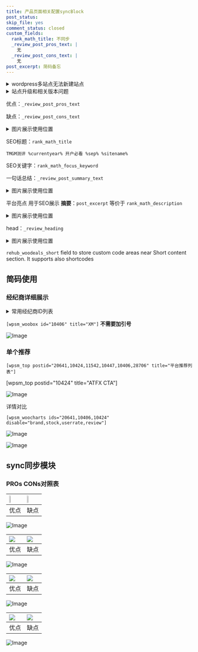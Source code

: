 ```yaml
---
title: 产品页面相关配置syncBlock
post_status: 
skip_file: yes
comment_status: closed
custom_fields:
  rank_math_title: 不同步
  _review_post_pros_text: |
    无
  _review_post_cons_text: |
    无
post_excerpt: 简码备忘
---
```

<details><summary>wordpress多站点无法新建站点</summary>

<li>和报错需要清理cookies一样的原因</li>
<li>wp-config.php里面<code>define( 'SUBDOMAIN_INSTALL', false );//子域名安装</code></li>
<li>新建子站点是用<code>define( 'SUBDOMAIN_INSTALL', true);//子域名安装</code> 完成以后，改成<code>false</code></li>
</details>

<details><summary>站点升级和相关版本问题</summary>

<p>wordpress：5.9.9
woocommerce：7.5.1
出现问题的地方：主题选项里面>><strong>Product layout >>compact style</strong></p>
<p>如何出现没有用过的字段 导致无法保存。先导出配置 然后进行修改，后面再次恢复即可。</p>
<p>出现部分字段无法显示时，需要返回默认布局后，对产品进行保存就好了。</p>
<p></p>
</details>

优点：`_review_post_pros_text`

缺点：`_review_post_cons_text`

<details><summary>图片展示使用位置</summary>

<img src="https://prod-files-secure.s3.us-west-2.amazonaws.com/39ed1227-6d7d-4570-be36-9ccd4a2c4241/f51d3d83-55d4-4bdf-9604-f37ec77ab556/Untitled.png?X-Amz-Algorithm=AWS4-HMAC-SHA256&X-Amz-Content-Sha256=UNSIGNED-PAYLOAD&X-Amz-Credential=ASIAZI2LB4666A6C6OGW%2F20250311%2Fus-west-2%2Fs3%2Faws4_request&X-Amz-Date=20250311T045524Z&X-Amz-Expires=3600&X-Amz-Security-Token=IQoJb3JpZ2luX2VjEFQaCXVzLXdlc3QtMiJHMEUCIA16qlldY6ZclI06wq6vbn6zKvdJCqhnVOqPl0woTrlEAiEAoDWTZ9Lh46ha8VJP7L141VRz1KaHlolhVyFA31lwURUqiAQInf%2F%2F%2F%2F%2F%2F%2F%2F%2F%2FARAAGgw2Mzc0MjMxODM4MDUiDCA7WWgba5ATGpS35SrcA%2BfHt83tkAYOfDO0KqVKeFJ3ph3dwd275WWrDUdamBC2oM1dludVKWKAwTz9zpCn4tN2snPpSq1w7rUH4CmZFcxPn1%2BRXFxvnOkgkT%2BTFtL60Cilhw2Xgqacd9moIeJ1g73IdXnOGa0S0YdAvDNnhlcHTGwEdx5F0H7hZtORlYLAn2HJ%2FdlmyvArHsj4i5APntIEkmQQekkSCscltSTW%2FVNLxen7fetJWOqVEGZT6S0pCoV2lArRzPXwyFL6rQNNP78EVRDYaOLQApk%2FP9hAPj4jfzsg2%2FyEf6Tq8a10r13XgAF%2FrcXw58DhC%2FonCPc6QYzNiY1DMvNyDZdnZvwp8GhCsaZfQdPiziPytF0oawtltH1kDMG3Kb3MZEjVYcEIytjNvnBrkKl9ukF5YCu20sPp5ewrmar8kzg%2F6n%2Ftq2qoWs%2FunZrZ3M5CWRbH25FsDnDpNBTE6epjQdEuzo%2BimQzmKDRmtF92JqynDWdsItuVrHmzc3d7npgcOEZSfhIUvTqbkr9HWz8ICBX%2FmlR96JG%2F20pIK1uzTCfYmQNCP16votwxwwi1VkXHEqn1cVAtRAvTjy9zs4Mbo0exduFElzxXO6OdkJDDjZM8BzyvPmKXxqtSEaHuSPk%2FZH1TMPjuvr4GOqUBdd9WNbTBMKVXdQl6%2F6fFjI7G7tAKec6bBvghIocu3K%2FpQgOHLGN193OygG96xQBOp%2BvNM0EVw7%2BA9VyzneERCsJV5VN7iChGqVwlBK3FNlfL%2Fkr23hvZc5WKrHsC%2FnSBv0iCVwWBXtaq8aJDrRMBFTpX8u1%2Fg9uGNV6yfZgIrWY7%2BDlARlm9OKKyejTPInqCb2PPKLv65GxIxP4qlUDhxE7fQ74p&X-Amz-Signature=df23708860ca2dc7f963cb441425a701c73c5d12dafa72aabf194871e1f6e680&X-Amz-SignedHeaders=host&x-id=GetObject" alt="Image">
</details>

SEO标题：`rank_math_title`

`TMGM测评 %currentyear% 开户必看 %sep% %sitename%`

SEO关键字：`rank_math_focus_keyword`

一句话总结：`_review_post_summary_text`

<details><summary>图片展示使用位置</summary>

<img src="https://prod-files-secure.s3.us-west-2.amazonaws.com/39ed1227-6d7d-4570-be36-9ccd4a2c4241/4b96a922-296c-4f4e-8630-d1c870cbce01/Untitled.png?X-Amz-Algorithm=AWS4-HMAC-SHA256&X-Amz-Content-Sha256=UNSIGNED-PAYLOAD&X-Amz-Credential=ASIAZI2LB466WBQTLASM%2F20250311%2Fus-west-2%2Fs3%2Faws4_request&X-Amz-Date=20250311T045525Z&X-Amz-Expires=3600&X-Amz-Security-Token=IQoJb3JpZ2luX2VjEFQaCXVzLXdlc3QtMiJIMEYCIQDoQ1fa77YK%2FWfzefeRN9yi9M%2BTA09bXPx8quTDgwPhMAIhAOF8NVtDqQZM1LA7N4n%2F8cjymphcFSu5gzomSdb4wmGbKogECJ3%2F%2F%2F%2F%2F%2F%2F%2F%2F%2FwEQABoMNjM3NDIzMTgzODA1IgxEYVyPY6FQ7YGO%2FR0q3AN9Y0GixWfnuDaTB1wdT28Vud3tigvOLYw%2BWNZFEJIFwXUMyvbSzQWsX6LGyUA%2BxCnHjC93NWkVjh9H1GXPlN%2FnIckTTwMTSPAf12iC6pmvoBjlcINf%2F41kVa1L%2BxAIUfkh4pPnD0g%2Bc9VCpEMM3KvnNOa0wG7NX6IJ00Sg9kvrqkCbc4bdz4ugnwvA0ZQxXSyzrblYrN52mSj43QHx276JdeJrmU5EBQJsTrFRgNcRH6f80fcGSrd7nbZrxCNfjn0gHUrGvB0lZfixfYjE%2BX7ycd69V0D%2BrpqNyiO%2F7z%2F9hTbAJ89NR5gMWAipJVW2qNHu5ww6uHnQHzFgHbIgLcEmhXg5Jg8OZcea9fvrNFdYnFAbIK5uHyhCVKpL2eUrzqBdQgVFSr0fb5wyhTVJ3j2G6E%2BduWtsB09SsSHLWRNIZZPQLWCE5U4DP5Ts2TLe8UZ44DvSDrGFWE8MhQ7BNvaGo0Gn%2FuytsvO63kG2UfJAa2ESyAyfwkX5hBvBOHTle0L37jG%2B3R%2FcTswErv9kb5XN%2Bz8%2FPrcqbTedyKnS0HJLJ2WWQ2UdWe86%2Bcwwv0%2FsTHYba%2FTGpDanj2r9x4MeUNDTUiemkhwn2%2BAQeF9%2FOf7h%2BPqcfw%2FZHQdJtPP%2FLTDu7r6%2BBjqkAQjAZb8ajLhETATwNLsSby%2BQGLkp7OyCagoWjQ1cwdCKawPDFIYZNVphh3oT4VNjZ0bC%2BepsYjyLr2Kme2zh2afWcSBSt1yS%2BD7s%2FSLksrTOXt%2B1%2FYbcU40LEMvl3DxX%2Fcx35sEZkut%2BZryEHArclK44z6B5FKE8y47z8g3%2FMEXuH16HwPBCFQFWrzuJW5n03DbmZTFfIn%2BsuPuWz2fPKVu1swd6&X-Amz-Signature=2ebe31bb2ded74be7909911c182cf97d87fcbfbfac115c1eb0c335529a4b1581&X-Amz-SignedHeaders=host&x-id=GetObject" alt="Image">
</details>

平台亮点 用于SEO展示 **摘要**：`post_excerpt`  等价于 `rank_math_description`

<details><summary>图片展示使用位置</summary>

<img src="https://prod-files-secure.s3.us-west-2.amazonaws.com/39ed1227-6d7d-4570-be36-9ccd4a2c4241/1ee11f63-b60a-4dfe-a7a7-d58ff23b5d88/Untitled.png?X-Amz-Algorithm=AWS4-HMAC-SHA256&X-Amz-Content-Sha256=UNSIGNED-PAYLOAD&X-Amz-Credential=ASIAZI2LB4665D3RYK6A%2F20250311%2Fus-west-2%2Fs3%2Faws4_request&X-Amz-Date=20250311T045526Z&X-Amz-Expires=3600&X-Amz-Security-Token=IQoJb3JpZ2luX2VjEFQaCXVzLXdlc3QtMiJHMEUCIF5Iax8tK3Z4JH7yJwUvm%2FCW0TCAkv5Jl0ACuWTWh7qEAiEAyo7%2Bz0jY5gLeHr7PYG8khxdcW%2F5mPxxgwke0T7%2BqaRUqiAQInf%2F%2F%2F%2F%2F%2F%2F%2F%2F%2FARAAGgw2Mzc0MjMxODM4MDUiDNLvKh2AO0p%2BoerpESrcA56n3qdLOhP%2BdrkNwV6AF4IYiA%2F1Zhai%2FiXDGeDZGwBRW8xkXWX%2BJ5HQQuhjC%2Fowe0zbfZCzv9scyrnUCs6aeAPz4ayNzCWF4YnQqLA9tyyJ1ydnA9PWvUI47lIYXypVNKHh%2Bi2VV6w89FhHg2i9ocsmHd3w9nPC%2BawaysfjFInWv0Con4mpm6JMtivopb5xqxdGWAz4cpn%2FyET7i%2BB8FWPub3zGCSn%2Fa%2B6gyYXBO%2FNt%2FZosNHm9sjPSVGucSlpadjFCcNJW%2BaCX3S4wpJHRI3HWYDSzNm7ZdsSsHsAoUVRZJOH0agW%2FB2wadFkAjEDfbIuFjBvy39RLfcBZqWZCqeYQD%2FzuGoLtfCodQHIYYGsPVhrQVyb8uWXfSXqN4NArnzPUqAGw8RLS3o%2B0qUcugsotADvADwtmYipyP6Osr8Wj4dl3OZ2gMPC7JoTgSYt7HElyocHeAAerKWjeb2CQW0HqU9qNoZeARkqVVN0ty3E%2BDZp42S7ZphCBNWDSNxeLmeUJnsqYaokygKx42C0JqQJZziSZskXWZ9OSLoZBm4FiJel6oBRu%2FcMRNwwvLEN1BkxwO%2F8iza8034oEQQntVYnHDpJSHm8B4HUmELWizGZ4lQVw637LmSoswE%2BKMLnuvr4GOqUBaKN%2FjFfJmC01Sjsv0MVgErEZUxtCxMJ%2FXg4gW2YR%2FWmlhkY3wMsaT%2FVTnQWEU8ur5Gkthq8fahRCR0mDd8nJm2%2BsoWhJCX%2FV67Ik%2FfBy3SKvb97NbByOhDkWqXQtZlRBFBcDTLhDepnlbxhQvuC%2FrUdh0WzY5atOCU9YA7lGHMjcyrtIxmLxiAq0v9j6MmXrs1HBwmCODxLwbqz1GQkdm2ignxrh&X-Amz-Signature=9a0e52c7bd3cf095afeefee0f860460233f29df6750b8a48d2037504b99a8f54&X-Amz-SignedHeaders=host&x-id=GetObject" alt="Image">
<img src="https://prod-files-secure.s3.us-west-2.amazonaws.com/39ed1227-6d7d-4570-be36-9ccd4a2c4241/ad4118b5-78d8-4fbe-801e-3b29b5d99c01/Untitled.png?X-Amz-Algorithm=AWS4-HMAC-SHA256&X-Amz-Content-Sha256=UNSIGNED-PAYLOAD&X-Amz-Credential=ASIAZI2LB4665D3RYK6A%2F20250311%2Fus-west-2%2Fs3%2Faws4_request&X-Amz-Date=20250311T045526Z&X-Amz-Expires=3600&X-Amz-Security-Token=IQoJb3JpZ2luX2VjEFQaCXVzLXdlc3QtMiJHMEUCIF5Iax8tK3Z4JH7yJwUvm%2FCW0TCAkv5Jl0ACuWTWh7qEAiEAyo7%2Bz0jY5gLeHr7PYG8khxdcW%2F5mPxxgwke0T7%2BqaRUqiAQInf%2F%2F%2F%2F%2F%2F%2F%2F%2F%2FARAAGgw2Mzc0MjMxODM4MDUiDNLvKh2AO0p%2BoerpESrcA56n3qdLOhP%2BdrkNwV6AF4IYiA%2F1Zhai%2FiXDGeDZGwBRW8xkXWX%2BJ5HQQuhjC%2Fowe0zbfZCzv9scyrnUCs6aeAPz4ayNzCWF4YnQqLA9tyyJ1ydnA9PWvUI47lIYXypVNKHh%2Bi2VV6w89FhHg2i9ocsmHd3w9nPC%2BawaysfjFInWv0Con4mpm6JMtivopb5xqxdGWAz4cpn%2FyET7i%2BB8FWPub3zGCSn%2Fa%2B6gyYXBO%2FNt%2FZosNHm9sjPSVGucSlpadjFCcNJW%2BaCX3S4wpJHRI3HWYDSzNm7ZdsSsHsAoUVRZJOH0agW%2FB2wadFkAjEDfbIuFjBvy39RLfcBZqWZCqeYQD%2FzuGoLtfCodQHIYYGsPVhrQVyb8uWXfSXqN4NArnzPUqAGw8RLS3o%2B0qUcugsotADvADwtmYipyP6Osr8Wj4dl3OZ2gMPC7JoTgSYt7HElyocHeAAerKWjeb2CQW0HqU9qNoZeARkqVVN0ty3E%2BDZp42S7ZphCBNWDSNxeLmeUJnsqYaokygKx42C0JqQJZziSZskXWZ9OSLoZBm4FiJel6oBRu%2FcMRNwwvLEN1BkxwO%2F8iza8034oEQQntVYnHDpJSHm8B4HUmELWizGZ4lQVw637LmSoswE%2BKMLnuvr4GOqUBaKN%2FjFfJmC01Sjsv0MVgErEZUxtCxMJ%2FXg4gW2YR%2FWmlhkY3wMsaT%2FVTnQWEU8ur5Gkthq8fahRCR0mDd8nJm2%2BsoWhJCX%2FV67Ik%2FfBy3SKvb97NbByOhDkWqXQtZlRBFBcDTLhDepnlbxhQvuC%2FrUdh0WzY5atOCU9YA7lGHMjcyrtIxmLxiAq0v9j6MmXrs1HBwmCODxLwbqz1GQkdm2ignxrh&X-Amz-Signature=9b4b1a9aae4263b851fd2f0039282e6cbe4f9203e1dba6344ab222149f3c133a&X-Amz-SignedHeaders=host&x-id=GetObject" alt="Image">
<img src="https://prod-files-secure.s3.us-west-2.amazonaws.com/39ed1227-6d7d-4570-be36-9ccd4a2c4241/a38cf7c9-a79c-4b64-9e94-13589fe0758b/Untitled.png?X-Amz-Algorithm=AWS4-HMAC-SHA256&X-Amz-Content-Sha256=UNSIGNED-PAYLOAD&X-Amz-Credential=ASIAZI2LB4665D3RYK6A%2F20250311%2Fus-west-2%2Fs3%2Faws4_request&X-Amz-Date=20250311T045526Z&X-Amz-Expires=3600&X-Amz-Security-Token=IQoJb3JpZ2luX2VjEFQaCXVzLXdlc3QtMiJHMEUCIF5Iax8tK3Z4JH7yJwUvm%2FCW0TCAkv5Jl0ACuWTWh7qEAiEAyo7%2Bz0jY5gLeHr7PYG8khxdcW%2F5mPxxgwke0T7%2BqaRUqiAQInf%2F%2F%2F%2F%2F%2F%2F%2F%2F%2FARAAGgw2Mzc0MjMxODM4MDUiDNLvKh2AO0p%2BoerpESrcA56n3qdLOhP%2BdrkNwV6AF4IYiA%2F1Zhai%2FiXDGeDZGwBRW8xkXWX%2BJ5HQQuhjC%2Fowe0zbfZCzv9scyrnUCs6aeAPz4ayNzCWF4YnQqLA9tyyJ1ydnA9PWvUI47lIYXypVNKHh%2Bi2VV6w89FhHg2i9ocsmHd3w9nPC%2BawaysfjFInWv0Con4mpm6JMtivopb5xqxdGWAz4cpn%2FyET7i%2BB8FWPub3zGCSn%2Fa%2B6gyYXBO%2FNt%2FZosNHm9sjPSVGucSlpadjFCcNJW%2BaCX3S4wpJHRI3HWYDSzNm7ZdsSsHsAoUVRZJOH0agW%2FB2wadFkAjEDfbIuFjBvy39RLfcBZqWZCqeYQD%2FzuGoLtfCodQHIYYGsPVhrQVyb8uWXfSXqN4NArnzPUqAGw8RLS3o%2B0qUcugsotADvADwtmYipyP6Osr8Wj4dl3OZ2gMPC7JoTgSYt7HElyocHeAAerKWjeb2CQW0HqU9qNoZeARkqVVN0ty3E%2BDZp42S7ZphCBNWDSNxeLmeUJnsqYaokygKx42C0JqQJZziSZskXWZ9OSLoZBm4FiJel6oBRu%2FcMRNwwvLEN1BkxwO%2F8iza8034oEQQntVYnHDpJSHm8B4HUmELWizGZ4lQVw637LmSoswE%2BKMLnuvr4GOqUBaKN%2FjFfJmC01Sjsv0MVgErEZUxtCxMJ%2FXg4gW2YR%2FWmlhkY3wMsaT%2FVTnQWEU8ur5Gkthq8fahRCR0mDd8nJm2%2BsoWhJCX%2FV67Ik%2FfBy3SKvb97NbByOhDkWqXQtZlRBFBcDTLhDepnlbxhQvuC%2FrUdh0WzY5atOCU9YA7lGHMjcyrtIxmLxiAq0v9j6MmXrs1HBwmCODxLwbqz1GQkdm2ignxrh&X-Amz-Signature=575e5fc09a15a03b3c57c20fafe1698ea024aa8b45fe0be9de9d424622b4bd2b&X-Amz-SignedHeaders=host&x-id=GetObject" alt="Image">
<img src="https://prod-files-secure.s3.us-west-2.amazonaws.com/39ed1227-6d7d-4570-be36-9ccd4a2c4241/7da6fc1e-d2ac-42ae-8c75-cb5749aa18f6/Untitled.png?X-Amz-Algorithm=AWS4-HMAC-SHA256&X-Amz-Content-Sha256=UNSIGNED-PAYLOAD&X-Amz-Credential=ASIAZI2LB4665D3RYK6A%2F20250311%2Fus-west-2%2Fs3%2Faws4_request&X-Amz-Date=20250311T045526Z&X-Amz-Expires=3600&X-Amz-Security-Token=IQoJb3JpZ2luX2VjEFQaCXVzLXdlc3QtMiJHMEUCIF5Iax8tK3Z4JH7yJwUvm%2FCW0TCAkv5Jl0ACuWTWh7qEAiEAyo7%2Bz0jY5gLeHr7PYG8khxdcW%2F5mPxxgwke0T7%2BqaRUqiAQInf%2F%2F%2F%2F%2F%2F%2F%2F%2F%2FARAAGgw2Mzc0MjMxODM4MDUiDNLvKh2AO0p%2BoerpESrcA56n3qdLOhP%2BdrkNwV6AF4IYiA%2F1Zhai%2FiXDGeDZGwBRW8xkXWX%2BJ5HQQuhjC%2Fowe0zbfZCzv9scyrnUCs6aeAPz4ayNzCWF4YnQqLA9tyyJ1ydnA9PWvUI47lIYXypVNKHh%2Bi2VV6w89FhHg2i9ocsmHd3w9nPC%2BawaysfjFInWv0Con4mpm6JMtivopb5xqxdGWAz4cpn%2FyET7i%2BB8FWPub3zGCSn%2Fa%2B6gyYXBO%2FNt%2FZosNHm9sjPSVGucSlpadjFCcNJW%2BaCX3S4wpJHRI3HWYDSzNm7ZdsSsHsAoUVRZJOH0agW%2FB2wadFkAjEDfbIuFjBvy39RLfcBZqWZCqeYQD%2FzuGoLtfCodQHIYYGsPVhrQVyb8uWXfSXqN4NArnzPUqAGw8RLS3o%2B0qUcugsotADvADwtmYipyP6Osr8Wj4dl3OZ2gMPC7JoTgSYt7HElyocHeAAerKWjeb2CQW0HqU9qNoZeARkqVVN0ty3E%2BDZp42S7ZphCBNWDSNxeLmeUJnsqYaokygKx42C0JqQJZziSZskXWZ9OSLoZBm4FiJel6oBRu%2FcMRNwwvLEN1BkxwO%2F8iza8034oEQQntVYnHDpJSHm8B4HUmELWizGZ4lQVw637LmSoswE%2BKMLnuvr4GOqUBaKN%2FjFfJmC01Sjsv0MVgErEZUxtCxMJ%2FXg4gW2YR%2FWmlhkY3wMsaT%2FVTnQWEU8ur5Gkthq8fahRCR0mDd8nJm2%2BsoWhJCX%2FV67Ik%2FfBy3SKvb97NbByOhDkWqXQtZlRBFBcDTLhDepnlbxhQvuC%2FrUdh0WzY5atOCU9YA7lGHMjcyrtIxmLxiAq0v9j6MmXrs1HBwmCODxLwbqz1GQkdm2ignxrh&X-Amz-Signature=268dfec2cde6f056674e10629ff7c6bc61dfe7ba9a75cdb0f420a793c8fec8fe&X-Amz-SignedHeaders=host&x-id=GetObject" alt="Image">
<img src="https://prod-files-secure.s3.us-west-2.amazonaws.com/39ed1227-6d7d-4570-be36-9ccd4a2c4241/7e97f40a-eaee-47f5-b2f9-475f96808fa7/Untitled.png?X-Amz-Algorithm=AWS4-HMAC-SHA256&X-Amz-Content-Sha256=UNSIGNED-PAYLOAD&X-Amz-Credential=ASIAZI2LB4665D3RYK6A%2F20250311%2Fus-west-2%2Fs3%2Faws4_request&X-Amz-Date=20250311T045526Z&X-Amz-Expires=3600&X-Amz-Security-Token=IQoJb3JpZ2luX2VjEFQaCXVzLXdlc3QtMiJHMEUCIF5Iax8tK3Z4JH7yJwUvm%2FCW0TCAkv5Jl0ACuWTWh7qEAiEAyo7%2Bz0jY5gLeHr7PYG8khxdcW%2F5mPxxgwke0T7%2BqaRUqiAQInf%2F%2F%2F%2F%2F%2F%2F%2F%2F%2FARAAGgw2Mzc0MjMxODM4MDUiDNLvKh2AO0p%2BoerpESrcA56n3qdLOhP%2BdrkNwV6AF4IYiA%2F1Zhai%2FiXDGeDZGwBRW8xkXWX%2BJ5HQQuhjC%2Fowe0zbfZCzv9scyrnUCs6aeAPz4ayNzCWF4YnQqLA9tyyJ1ydnA9PWvUI47lIYXypVNKHh%2Bi2VV6w89FhHg2i9ocsmHd3w9nPC%2BawaysfjFInWv0Con4mpm6JMtivopb5xqxdGWAz4cpn%2FyET7i%2BB8FWPub3zGCSn%2Fa%2B6gyYXBO%2FNt%2FZosNHm9sjPSVGucSlpadjFCcNJW%2BaCX3S4wpJHRI3HWYDSzNm7ZdsSsHsAoUVRZJOH0agW%2FB2wadFkAjEDfbIuFjBvy39RLfcBZqWZCqeYQD%2FzuGoLtfCodQHIYYGsPVhrQVyb8uWXfSXqN4NArnzPUqAGw8RLS3o%2B0qUcugsotADvADwtmYipyP6Osr8Wj4dl3OZ2gMPC7JoTgSYt7HElyocHeAAerKWjeb2CQW0HqU9qNoZeARkqVVN0ty3E%2BDZp42S7ZphCBNWDSNxeLmeUJnsqYaokygKx42C0JqQJZziSZskXWZ9OSLoZBm4FiJel6oBRu%2FcMRNwwvLEN1BkxwO%2F8iza8034oEQQntVYnHDpJSHm8B4HUmELWizGZ4lQVw637LmSoswE%2BKMLnuvr4GOqUBaKN%2FjFfJmC01Sjsv0MVgErEZUxtCxMJ%2FXg4gW2YR%2FWmlhkY3wMsaT%2FVTnQWEU8ur5Gkthq8fahRCR0mDd8nJm2%2BsoWhJCX%2FV67Ik%2FfBy3SKvb97NbByOhDkWqXQtZlRBFBcDTLhDepnlbxhQvuC%2FrUdh0WzY5atOCU9YA7lGHMjcyrtIxmLxiAq0v9j6MmXrs1HBwmCODxLwbqz1GQkdm2ignxrh&X-Amz-Signature=98914f135ac852cc18dea0d7027a3da8642c5d697f0293bf9f5c8404ef4c7228&X-Amz-SignedHeaders=host&x-id=GetObject" alt="Image">
</details>

head：`_review_heading`

<details><summary>图片展示使用位置</summary>

<img src="https://prod-files-secure.s3.us-west-2.amazonaws.com/39ed1227-6d7d-4570-be36-9ccd4a2c4241/3a4650ad-9887-415c-889a-edd51fa54f27/Untitled.png?X-Amz-Algorithm=AWS4-HMAC-SHA256&X-Amz-Content-Sha256=UNSIGNED-PAYLOAD&X-Amz-Credential=ASIAZI2LB466563QYDI4%2F20250311%2Fus-west-2%2Fs3%2Faws4_request&X-Amz-Date=20250311T045526Z&X-Amz-Expires=3600&X-Amz-Security-Token=IQoJb3JpZ2luX2VjEFQaCXVzLXdlc3QtMiJHMEUCIDvtW29WdtDAt2EHT1mldrfCnAdp%2BWxUxr%2FkxnqUmSofAiEAojOFHvzXdEQp8RskOl3TXhP3lamBImCNnZt8uskF0nIqiAQInf%2F%2F%2F%2F%2F%2F%2F%2F%2F%2FARAAGgw2Mzc0MjMxODM4MDUiDOZ%2FF%2FzSQhjR14NaASrcA4CX4CgJmaC%2BcFaJFk3rH%2B8FQWcsOd2zqvIamrOCgBTL1L4gcZlf%2Bj8PrcZXUY4oQLGpbAuK6npdpu%2FKShXwxvIowO%2BQOMb9wX1R2RVt3Q9u2bLTn0%2BbAdvd1CPD%2BJxJW6EuNsyVe1D3TgD27Dhbiv0iBl%2BfZOHlH9LjxNtVjtAMz7N2v5MLX7V78TTgb1%2B6ot5%2FOtoy59YxwbT3SG7y5pwaWDvUinN1kctbw7boSKaDUgDBe%2BMDmvEbsdklMMYfJm6mB1s0auin8qL9mDZHTqcHhCrUfV6mm361pKOVB%2FJhvNVJBZI4aJMs5i9rBpa2W2zBWKYfsCEFQQITksro9Gye0bHGXnXQpI70FfoDS94DNfHx034EQbaTD736xsytBRyOeGpM2f5pFvuunMsHsypfS4v9G1okeU1QxRwcrfyriJ5YapOe%2BMpY8Q2Xh9XJ3ImsBT%2FV%2BmK%2Fhd9SeFA9Z5c%2FoAbfpfXPIimlanHyZ1%2FFdGd0c4O%2FvZWHmq4Q1gL6kreMUQTgH9Yg7SSpI%2Bf%2FHfM3MIC9hzvZh7R%2B2GyNNO4zrLxqKxoJt0MggX%2BPit4Q%2FdGtMEJJHpZyZApghB3fqpcxxKTMdZHQer8cM%2BdjE%2FBk2UZfKPo3lvJRSjvzMLjuvr4GOqUBsOjP47%2ByiYLSwleJApO1%2FsDJVMP4ql9ypksLkiF0OOt9SbzBMsxH0dZMjsuDI%2BOkvizwU%2FfwnHheUzpkEM0pDZ4iW3cMvm0oACwRuB4yRXK1AQ%2BXmExeRT4z%2Btd%2Bp%2BzoPtNemqORNUKKCchNCAYr2ZSJqnjYvCCbFkgbBkwCbdJmLWIH4NVnxUnnaOHKOaMo4PTk%2FJorhIz%2BISrxHVL0ttO7LP0c&X-Amz-Signature=48d7e1bc480a527b566b4afddb2c9782aa93aa3fe9f1d5e30538948cc913a939&X-Amz-SignedHeaders=host&x-id=GetObject" alt="Image">
</details>

`rehub_woodeals_short`	field to store custom code areas near Short content section. It supports also shortcodes



## 简码使用

### 经纪商详细展示

<details><summary>常用经纪商ID列表</summary>

<pre><code class="php">嘉盛 ===> 20641  [wpsm_woobox id="20641" title="嘉盛"]
易信easymarkets ===> 11542  [wpsm_woobox id="11542" title="易信easymarkets"]
ATFX外汇 ===> 10424  [wpsm_woobox id="10424" title="ATFX"]
XM ===> 10406  [wpsm_woobox id="10406" title="XM"]
TMGM ===> 29622  [wpsm_woobox id="29622" title="TMGM"]
HYCM ===> 10447  [wpsm_woobox id="10447" title="HYCM"]
fpmarkets澳福外汇 ===> 20639  [wpsm_woobox id="20639" title="fpmarkets澳福外汇"]</code></pre>
</details>

`[wpsm_woobox id="10406" title="XM"]` **不需要加引号**

![Image](https://prod-files-secure.s3.us-west-2.amazonaws.com/39ed1227-6d7d-4570-be36-9ccd4a2c4241/4f898f9d-0fa7-4e43-acd3-ac6bc7be575a/Untitled.png?X-Amz-Algorithm=AWS4-HMAC-SHA256&X-Amz-Content-Sha256=UNSIGNED-PAYLOAD&X-Amz-Credential=ASIAZI2LB466UKCWSO7A%2F20250311%2Fus-west-2%2Fs3%2Faws4_request&X-Amz-Date=20250311T045522Z&X-Amz-Expires=3600&X-Amz-Security-Token=IQoJb3JpZ2luX2VjEFQaCXVzLXdlc3QtMiJGMEQCIG9j8UpVLKe9RZmVfnMaU4O5oiN7Dt%2BrRfQ7BNQljjhwAiAfnEKqMome5hQJzS38B25%2BzGg2WXaQofwHNL%2BL1bcv3CqIBAid%2F%2F%2F%2F%2F%2F%2F%2F%2F%2F8BEAAaDDYzNzQyMzE4MzgwNSIMkTklZNrqUcpFfIZJKtwDjCSEXvsgD4xJyc11XyMB3eoqXrfghSuz9sidJwTR7cnT3XKjizAOssD9gTXjM8%2F9NwyFkB8QNlaIXhGcgwOQozBtyMjf1W4nrvPxiZgZnJ6%2BedpWdS44qKjzKmg%2BSgG3ixxU8RTl6W1niOxYPs5MRDu46JYQ91FxKtIUc5YTTJhBDOYrKCh7uIjhv0zf3VsH%2FifQK3vnVytGH9dLSfGTTNC7eKjIfepL0P0BzNuUU%2B01L7rjqn26QPJ8Rp%2B4QxbvGnSIP7vDQ2dVFxu1kkwkpyG8%2FUCDcLCsuhSESsQD6cP3J3EJN7cWgCTkNGbajuPfFrJW26bW0BukYpei6%2BhC4XpmVKeAvrb%2FxpK8lXhowH89uDJ2vMcdudi6FT%2FuDOwsdpVSwTANhobfm0qEV2Gf3eOmvq7PybGCQyLuaSNluMnXBBJ0DStqdjZFvJxR3ITgRCitokWrbo5rM%2B8E6z3QcsXHIxxxxdnSlmXDs4KYtQ%2Bvo90F9Xnkuk%2FVUEzcHlZteOdq6AmeR%2FRI5Ic8RG82hJ4JuJrskjtoADN1bXuCE%2BpIbLDgMEnc%2FEJd2%2BMOHHKFld0GwE02aWoPjAc04LMyL2yx3n0NalfHmoI4sPRp%2BfPfp5VGwMld4HGvfawwru6%2BvgY6pgHvYzjymE%2FAHyEWNaa0s4Rfcv5OYJOjJASvHpcPZxZ82Vpzbm0MOzjK%2BDrf866bmkPfBj4OrvNURrbjLcPodOuYbZk4YaJkasoZTFCjFtx6LVur70OBIbJ76sfQBgdmUUV5cknAryF5zIf2K4K2b9Z9GwtEtcu2ySUGyzip%2BdHWS0z7MIe2oq2n1YoWvukRpzeI%2Bp8uRTK%2B6lkfdZJv3kruaAUXv5Bl&X-Amz-Signature=0e8763073854acf0d1bb74959434c6d18d83b38f4dadba50daa4667f0fb5572c&X-Amz-SignedHeaders=host&x-id=GetObject)

### 单个推荐
`[wpsm_top postid="20641,10424,11542,10447,10406,28706" title="平台推荐列表"]`

[wpsm_top postid="10424" title="ATFX CTA"]

![Image](https://prod-files-secure.s3.us-west-2.amazonaws.com/39ed1227-6d7d-4570-be36-9ccd4a2c4241/5ac620dc-51a8-48b6-b55d-91f47299193c/Untitled.png?X-Amz-Algorithm=AWS4-HMAC-SHA256&X-Amz-Content-Sha256=UNSIGNED-PAYLOAD&X-Amz-Credential=ASIAZI2LB466UKCWSO7A%2F20250311%2Fus-west-2%2Fs3%2Faws4_request&X-Amz-Date=20250311T045522Z&X-Amz-Expires=3600&X-Amz-Security-Token=IQoJb3JpZ2luX2VjEFQaCXVzLXdlc3QtMiJGMEQCIG9j8UpVLKe9RZmVfnMaU4O5oiN7Dt%2BrRfQ7BNQljjhwAiAfnEKqMome5hQJzS38B25%2BzGg2WXaQofwHNL%2BL1bcv3CqIBAid%2F%2F%2F%2F%2F%2F%2F%2F%2F%2F8BEAAaDDYzNzQyMzE4MzgwNSIMkTklZNrqUcpFfIZJKtwDjCSEXvsgD4xJyc11XyMB3eoqXrfghSuz9sidJwTR7cnT3XKjizAOssD9gTXjM8%2F9NwyFkB8QNlaIXhGcgwOQozBtyMjf1W4nrvPxiZgZnJ6%2BedpWdS44qKjzKmg%2BSgG3ixxU8RTl6W1niOxYPs5MRDu46JYQ91FxKtIUc5YTTJhBDOYrKCh7uIjhv0zf3VsH%2FifQK3vnVytGH9dLSfGTTNC7eKjIfepL0P0BzNuUU%2B01L7rjqn26QPJ8Rp%2B4QxbvGnSIP7vDQ2dVFxu1kkwkpyG8%2FUCDcLCsuhSESsQD6cP3J3EJN7cWgCTkNGbajuPfFrJW26bW0BukYpei6%2BhC4XpmVKeAvrb%2FxpK8lXhowH89uDJ2vMcdudi6FT%2FuDOwsdpVSwTANhobfm0qEV2Gf3eOmvq7PybGCQyLuaSNluMnXBBJ0DStqdjZFvJxR3ITgRCitokWrbo5rM%2B8E6z3QcsXHIxxxxdnSlmXDs4KYtQ%2Bvo90F9Xnkuk%2FVUEzcHlZteOdq6AmeR%2FRI5Ic8RG82hJ4JuJrskjtoADN1bXuCE%2BpIbLDgMEnc%2FEJd2%2BMOHHKFld0GwE02aWoPjAc04LMyL2yx3n0NalfHmoI4sPRp%2BfPfp5VGwMld4HGvfawwru6%2BvgY6pgHvYzjymE%2FAHyEWNaa0s4Rfcv5OYJOjJASvHpcPZxZ82Vpzbm0MOzjK%2BDrf866bmkPfBj4OrvNURrbjLcPodOuYbZk4YaJkasoZTFCjFtx6LVur70OBIbJ76sfQBgdmUUV5cknAryF5zIf2K4K2b9Z9GwtEtcu2ySUGyzip%2BdHWS0z7MIe2oq2n1YoWvukRpzeI%2Bp8uRTK%2B6lkfdZJv3kruaAUXv5Bl&X-Amz-Signature=96a1427098b9f5849603f72862684a0129d7676f5b6485f4edef96871ed5de63&X-Amz-SignedHeaders=host&x-id=GetObject)

详情对比

`[wpsm_woocharts ids="20641,10406,10424" disable="brand,stock,userrate,review"]`

![Image](https://prod-files-secure.s3.us-west-2.amazonaws.com/39ed1227-6d7d-4570-be36-9ccd4a2c4241/bf3ba45f-b9f3-4295-8aef-b4a495fd25f4/Untitled.png?X-Amz-Algorithm=AWS4-HMAC-SHA256&X-Amz-Content-Sha256=UNSIGNED-PAYLOAD&X-Amz-Credential=ASIAZI2LB466UKCWSO7A%2F20250311%2Fus-west-2%2Fs3%2Faws4_request&X-Amz-Date=20250311T045522Z&X-Amz-Expires=3600&X-Amz-Security-Token=IQoJb3JpZ2luX2VjEFQaCXVzLXdlc3QtMiJGMEQCIG9j8UpVLKe9RZmVfnMaU4O5oiN7Dt%2BrRfQ7BNQljjhwAiAfnEKqMome5hQJzS38B25%2BzGg2WXaQofwHNL%2BL1bcv3CqIBAid%2F%2F%2F%2F%2F%2F%2F%2F%2F%2F8BEAAaDDYzNzQyMzE4MzgwNSIMkTklZNrqUcpFfIZJKtwDjCSEXvsgD4xJyc11XyMB3eoqXrfghSuz9sidJwTR7cnT3XKjizAOssD9gTXjM8%2F9NwyFkB8QNlaIXhGcgwOQozBtyMjf1W4nrvPxiZgZnJ6%2BedpWdS44qKjzKmg%2BSgG3ixxU8RTl6W1niOxYPs5MRDu46JYQ91FxKtIUc5YTTJhBDOYrKCh7uIjhv0zf3VsH%2FifQK3vnVytGH9dLSfGTTNC7eKjIfepL0P0BzNuUU%2B01L7rjqn26QPJ8Rp%2B4QxbvGnSIP7vDQ2dVFxu1kkwkpyG8%2FUCDcLCsuhSESsQD6cP3J3EJN7cWgCTkNGbajuPfFrJW26bW0BukYpei6%2BhC4XpmVKeAvrb%2FxpK8lXhowH89uDJ2vMcdudi6FT%2FuDOwsdpVSwTANhobfm0qEV2Gf3eOmvq7PybGCQyLuaSNluMnXBBJ0DStqdjZFvJxR3ITgRCitokWrbo5rM%2B8E6z3QcsXHIxxxxdnSlmXDs4KYtQ%2Bvo90F9Xnkuk%2FVUEzcHlZteOdq6AmeR%2FRI5Ic8RG82hJ4JuJrskjtoADN1bXuCE%2BpIbLDgMEnc%2FEJd2%2BMOHHKFld0GwE02aWoPjAc04LMyL2yx3n0NalfHmoI4sPRp%2BfPfp5VGwMld4HGvfawwru6%2BvgY6pgHvYzjymE%2FAHyEWNaa0s4Rfcv5OYJOjJASvHpcPZxZ82Vpzbm0MOzjK%2BDrf866bmkPfBj4OrvNURrbjLcPodOuYbZk4YaJkasoZTFCjFtx6LVur70OBIbJ76sfQBgdmUUV5cknAryF5zIf2K4K2b9Z9GwtEtcu2ySUGyzip%2BdHWS0z7MIe2oq2n1YoWvukRpzeI%2Bp8uRTK%2B6lkfdZJv3kruaAUXv5Bl&X-Amz-Signature=b23e241bb6f7d0bdf8c54afe7bb62693a431d8c64e159f44f5e4ca31f02bb0b4&X-Amz-SignedHeaders=host&x-id=GetObject)

![Image](https://prod-files-secure.s3.us-west-2.amazonaws.com/39ed1227-6d7d-4570-be36-9ccd4a2c4241/30bc56ef-f383-4b48-9768-2ebc9e436ec0/Untitled.png?X-Amz-Algorithm=AWS4-HMAC-SHA256&X-Amz-Content-Sha256=UNSIGNED-PAYLOAD&X-Amz-Credential=ASIAZI2LB466UKCWSO7A%2F20250311%2Fus-west-2%2Fs3%2Faws4_request&X-Amz-Date=20250311T045522Z&X-Amz-Expires=3600&X-Amz-Security-Token=IQoJb3JpZ2luX2VjEFQaCXVzLXdlc3QtMiJGMEQCIG9j8UpVLKe9RZmVfnMaU4O5oiN7Dt%2BrRfQ7BNQljjhwAiAfnEKqMome5hQJzS38B25%2BzGg2WXaQofwHNL%2BL1bcv3CqIBAid%2F%2F%2F%2F%2F%2F%2F%2F%2F%2F8BEAAaDDYzNzQyMzE4MzgwNSIMkTklZNrqUcpFfIZJKtwDjCSEXvsgD4xJyc11XyMB3eoqXrfghSuz9sidJwTR7cnT3XKjizAOssD9gTXjM8%2F9NwyFkB8QNlaIXhGcgwOQozBtyMjf1W4nrvPxiZgZnJ6%2BedpWdS44qKjzKmg%2BSgG3ixxU8RTl6W1niOxYPs5MRDu46JYQ91FxKtIUc5YTTJhBDOYrKCh7uIjhv0zf3VsH%2FifQK3vnVytGH9dLSfGTTNC7eKjIfepL0P0BzNuUU%2B01L7rjqn26QPJ8Rp%2B4QxbvGnSIP7vDQ2dVFxu1kkwkpyG8%2FUCDcLCsuhSESsQD6cP3J3EJN7cWgCTkNGbajuPfFrJW26bW0BukYpei6%2BhC4XpmVKeAvrb%2FxpK8lXhowH89uDJ2vMcdudi6FT%2FuDOwsdpVSwTANhobfm0qEV2Gf3eOmvq7PybGCQyLuaSNluMnXBBJ0DStqdjZFvJxR3ITgRCitokWrbo5rM%2B8E6z3QcsXHIxxxxdnSlmXDs4KYtQ%2Bvo90F9Xnkuk%2FVUEzcHlZteOdq6AmeR%2FRI5Ic8RG82hJ4JuJrskjtoADN1bXuCE%2BpIbLDgMEnc%2FEJd2%2BMOHHKFld0GwE02aWoPjAc04LMyL2yx3n0NalfHmoI4sPRp%2BfPfp5VGwMld4HGvfawwru6%2BvgY6pgHvYzjymE%2FAHyEWNaa0s4Rfcv5OYJOjJASvHpcPZxZ82Vpzbm0MOzjK%2BDrf866bmkPfBj4OrvNURrbjLcPodOuYbZk4YaJkasoZTFCjFtx6LVur70OBIbJ76sfQBgdmUUV5cknAryF5zIf2K4K2b9Z9GwtEtcu2ySUGyzip%2BdHWS0z7MIe2oq2n1YoWvukRpzeI%2Bp8uRTK%2B6lkfdZJv3kruaAUXv5Bl&X-Amz-Signature=998edb572d40dbd410ed5159b4174ec76ad433acbf1b53a29e79bbc94027f592&X-Amz-SignedHeaders=host&x-id=GetObject)

## sync同步模块

### PROs CONs对照表

| <img src="https://cdn.ifttt.fun/gh/jarlin8/OSS@main/icons/customize/pros.svg" height="auto" width="37.3%"> | <img src="https://cdn.ifttt.fun/gh/jarlin8/OSS@main/icons/customize/cons.svg" height="auto" width="28.8%"> |
| :--- | :--- |
| 优点 | 缺点 |

![Image](https://prod-files-secure.s3.us-west-2.amazonaws.com/39ed1227-6d7d-4570-be36-9ccd4a2c4241/8742b755-dfb5-4004-9a5f-d6e561664bd8/Untitled.png?X-Amz-Algorithm=AWS4-HMAC-SHA256&X-Amz-Content-Sha256=UNSIGNED-PAYLOAD&X-Amz-Credential=ASIAZI2LB466UKCWSO7A%2F20250311%2Fus-west-2%2Fs3%2Faws4_request&X-Amz-Date=20250311T045522Z&X-Amz-Expires=3600&X-Amz-Security-Token=IQoJb3JpZ2luX2VjEFQaCXVzLXdlc3QtMiJGMEQCIG9j8UpVLKe9RZmVfnMaU4O5oiN7Dt%2BrRfQ7BNQljjhwAiAfnEKqMome5hQJzS38B25%2BzGg2WXaQofwHNL%2BL1bcv3CqIBAid%2F%2F%2F%2F%2F%2F%2F%2F%2F%2F8BEAAaDDYzNzQyMzE4MzgwNSIMkTklZNrqUcpFfIZJKtwDjCSEXvsgD4xJyc11XyMB3eoqXrfghSuz9sidJwTR7cnT3XKjizAOssD9gTXjM8%2F9NwyFkB8QNlaIXhGcgwOQozBtyMjf1W4nrvPxiZgZnJ6%2BedpWdS44qKjzKmg%2BSgG3ixxU8RTl6W1niOxYPs5MRDu46JYQ91FxKtIUc5YTTJhBDOYrKCh7uIjhv0zf3VsH%2FifQK3vnVytGH9dLSfGTTNC7eKjIfepL0P0BzNuUU%2B01L7rjqn26QPJ8Rp%2B4QxbvGnSIP7vDQ2dVFxu1kkwkpyG8%2FUCDcLCsuhSESsQD6cP3J3EJN7cWgCTkNGbajuPfFrJW26bW0BukYpei6%2BhC4XpmVKeAvrb%2FxpK8lXhowH89uDJ2vMcdudi6FT%2FuDOwsdpVSwTANhobfm0qEV2Gf3eOmvq7PybGCQyLuaSNluMnXBBJ0DStqdjZFvJxR3ITgRCitokWrbo5rM%2B8E6z3QcsXHIxxxxdnSlmXDs4KYtQ%2Bvo90F9Xnkuk%2FVUEzcHlZteOdq6AmeR%2FRI5Ic8RG82hJ4JuJrskjtoADN1bXuCE%2BpIbLDgMEnc%2FEJd2%2BMOHHKFld0GwE02aWoPjAc04LMyL2yx3n0NalfHmoI4sPRp%2BfPfp5VGwMld4HGvfawwru6%2BvgY6pgHvYzjymE%2FAHyEWNaa0s4Rfcv5OYJOjJASvHpcPZxZ82Vpzbm0MOzjK%2BDrf866bmkPfBj4OrvNURrbjLcPodOuYbZk4YaJkasoZTFCjFtx6LVur70OBIbJ76sfQBgdmUUV5cknAryF5zIf2K4K2b9Z9GwtEtcu2ySUGyzip%2BdHWS0z7MIe2oq2n1YoWvukRpzeI%2Bp8uRTK%2B6lkfdZJv3kruaAUXv5Bl&X-Amz-Signature=bd4e9ee9587908993568e6aa702276d92074753a7a7311c8dd082022b6334dd5&X-Amz-SignedHeaders=host&x-id=GetObject)

| <img src="https://cdn.ifttt.fun/gh/jarlin8/OSS@main/icons/customize/pros1.svg" height="auto"> | <img src="https://cdn.ifttt.fun/gh/jarlin8/OSS@main/icons/customize/cons1.svg" height="auto"> |
| :--- | :--- |
| 优点 | 缺点 |

![Image](https://prod-files-secure.s3.us-west-2.amazonaws.com/39ed1227-6d7d-4570-be36-9ccd4a2c4241/806358f8-c9c4-4e17-bb35-c6c76a5397a5/Untitled.png?X-Amz-Algorithm=AWS4-HMAC-SHA256&X-Amz-Content-Sha256=UNSIGNED-PAYLOAD&X-Amz-Credential=ASIAZI2LB466UKCWSO7A%2F20250311%2Fus-west-2%2Fs3%2Faws4_request&X-Amz-Date=20250311T045522Z&X-Amz-Expires=3600&X-Amz-Security-Token=IQoJb3JpZ2luX2VjEFQaCXVzLXdlc3QtMiJGMEQCIG9j8UpVLKe9RZmVfnMaU4O5oiN7Dt%2BrRfQ7BNQljjhwAiAfnEKqMome5hQJzS38B25%2BzGg2WXaQofwHNL%2BL1bcv3CqIBAid%2F%2F%2F%2F%2F%2F%2F%2F%2F%2F8BEAAaDDYzNzQyMzE4MzgwNSIMkTklZNrqUcpFfIZJKtwDjCSEXvsgD4xJyc11XyMB3eoqXrfghSuz9sidJwTR7cnT3XKjizAOssD9gTXjM8%2F9NwyFkB8QNlaIXhGcgwOQozBtyMjf1W4nrvPxiZgZnJ6%2BedpWdS44qKjzKmg%2BSgG3ixxU8RTl6W1niOxYPs5MRDu46JYQ91FxKtIUc5YTTJhBDOYrKCh7uIjhv0zf3VsH%2FifQK3vnVytGH9dLSfGTTNC7eKjIfepL0P0BzNuUU%2B01L7rjqn26QPJ8Rp%2B4QxbvGnSIP7vDQ2dVFxu1kkwkpyG8%2FUCDcLCsuhSESsQD6cP3J3EJN7cWgCTkNGbajuPfFrJW26bW0BukYpei6%2BhC4XpmVKeAvrb%2FxpK8lXhowH89uDJ2vMcdudi6FT%2FuDOwsdpVSwTANhobfm0qEV2Gf3eOmvq7PybGCQyLuaSNluMnXBBJ0DStqdjZFvJxR3ITgRCitokWrbo5rM%2B8E6z3QcsXHIxxxxdnSlmXDs4KYtQ%2Bvo90F9Xnkuk%2FVUEzcHlZteOdq6AmeR%2FRI5Ic8RG82hJ4JuJrskjtoADN1bXuCE%2BpIbLDgMEnc%2FEJd2%2BMOHHKFld0GwE02aWoPjAc04LMyL2yx3n0NalfHmoI4sPRp%2BfPfp5VGwMld4HGvfawwru6%2BvgY6pgHvYzjymE%2FAHyEWNaa0s4Rfcv5OYJOjJASvHpcPZxZ82Vpzbm0MOzjK%2BDrf866bmkPfBj4OrvNURrbjLcPodOuYbZk4YaJkasoZTFCjFtx6LVur70OBIbJ76sfQBgdmUUV5cknAryF5zIf2K4K2b9Z9GwtEtcu2ySUGyzip%2BdHWS0z7MIe2oq2n1YoWvukRpzeI%2Bp8uRTK%2B6lkfdZJv3kruaAUXv5Bl&X-Amz-Signature=c99635538a4fc373044f651cbf6f491befa70bd3ed65ae8042c85ea6314a4003&X-Amz-SignedHeaders=host&x-id=GetObject)

| <img src="https://cdn.ifttt.fun/gh/jarlin8/OSS@main/icons/customize/pros2.svg" height="auto"> | <img src="https://cdn.ifttt.fun/gh/jarlin8/OSS@main/icons/customize/cons2.svg" height="auto"> |
| :--- | :--- |
| 优点 | 缺点 |

![Image](https://prod-files-secure.s3.us-west-2.amazonaws.com/39ed1227-6d7d-4570-be36-9ccd4a2c4241/a9245ec9-70dd-4005-b534-0d54315fc5f3/Untitled.png?X-Amz-Algorithm=AWS4-HMAC-SHA256&X-Amz-Content-Sha256=UNSIGNED-PAYLOAD&X-Amz-Credential=ASIAZI2LB466UKCWSO7A%2F20250311%2Fus-west-2%2Fs3%2Faws4_request&X-Amz-Date=20250311T045522Z&X-Amz-Expires=3600&X-Amz-Security-Token=IQoJb3JpZ2luX2VjEFQaCXVzLXdlc3QtMiJGMEQCIG9j8UpVLKe9RZmVfnMaU4O5oiN7Dt%2BrRfQ7BNQljjhwAiAfnEKqMome5hQJzS38B25%2BzGg2WXaQofwHNL%2BL1bcv3CqIBAid%2F%2F%2F%2F%2F%2F%2F%2F%2F%2F8BEAAaDDYzNzQyMzE4MzgwNSIMkTklZNrqUcpFfIZJKtwDjCSEXvsgD4xJyc11XyMB3eoqXrfghSuz9sidJwTR7cnT3XKjizAOssD9gTXjM8%2F9NwyFkB8QNlaIXhGcgwOQozBtyMjf1W4nrvPxiZgZnJ6%2BedpWdS44qKjzKmg%2BSgG3ixxU8RTl6W1niOxYPs5MRDu46JYQ91FxKtIUc5YTTJhBDOYrKCh7uIjhv0zf3VsH%2FifQK3vnVytGH9dLSfGTTNC7eKjIfepL0P0BzNuUU%2B01L7rjqn26QPJ8Rp%2B4QxbvGnSIP7vDQ2dVFxu1kkwkpyG8%2FUCDcLCsuhSESsQD6cP3J3EJN7cWgCTkNGbajuPfFrJW26bW0BukYpei6%2BhC4XpmVKeAvrb%2FxpK8lXhowH89uDJ2vMcdudi6FT%2FuDOwsdpVSwTANhobfm0qEV2Gf3eOmvq7PybGCQyLuaSNluMnXBBJ0DStqdjZFvJxR3ITgRCitokWrbo5rM%2B8E6z3QcsXHIxxxxdnSlmXDs4KYtQ%2Bvo90F9Xnkuk%2FVUEzcHlZteOdq6AmeR%2FRI5Ic8RG82hJ4JuJrskjtoADN1bXuCE%2BpIbLDgMEnc%2FEJd2%2BMOHHKFld0GwE02aWoPjAc04LMyL2yx3n0NalfHmoI4sPRp%2BfPfp5VGwMld4HGvfawwru6%2BvgY6pgHvYzjymE%2FAHyEWNaa0s4Rfcv5OYJOjJASvHpcPZxZ82Vpzbm0MOzjK%2BDrf866bmkPfBj4OrvNURrbjLcPodOuYbZk4YaJkasoZTFCjFtx6LVur70OBIbJ76sfQBgdmUUV5cknAryF5zIf2K4K2b9Z9GwtEtcu2ySUGyzip%2BdHWS0z7MIe2oq2n1YoWvukRpzeI%2Bp8uRTK%2B6lkfdZJv3kruaAUXv5Bl&X-Amz-Signature=72a56b0bffd0ed114c5ce7761cdde3311e545ee3ca9991aacce0cd9acd2a87cd&X-Amz-SignedHeaders=host&x-id=GetObject)

| <img src="https://cdn.ifttt.fun/gh/jarlin8/OSS@main/icons/customize/pros3.svg" height="auto"> | <img src="https://cdn.ifttt.fun/gh/jarlin8/OSS@main/icons/customize/cons3.svg" height="auto"> |
| :--- | :--- |
| 优点 | 缺点 |

![Image](https://prod-files-secure.s3.us-west-2.amazonaws.com/39ed1227-6d7d-4570-be36-9ccd4a2c4241/e1e580a2-2e5c-4780-9ff4-19c318fc2284/Untitled.png?X-Amz-Algorithm=AWS4-HMAC-SHA256&X-Amz-Content-Sha256=UNSIGNED-PAYLOAD&X-Amz-Credential=ASIAZI2LB466UKCWSO7A%2F20250311%2Fus-west-2%2Fs3%2Faws4_request&X-Amz-Date=20250311T045522Z&X-Amz-Expires=3600&X-Amz-Security-Token=IQoJb3JpZ2luX2VjEFQaCXVzLXdlc3QtMiJGMEQCIG9j8UpVLKe9RZmVfnMaU4O5oiN7Dt%2BrRfQ7BNQljjhwAiAfnEKqMome5hQJzS38B25%2BzGg2WXaQofwHNL%2BL1bcv3CqIBAid%2F%2F%2F%2F%2F%2F%2F%2F%2F%2F8BEAAaDDYzNzQyMzE4MzgwNSIMkTklZNrqUcpFfIZJKtwDjCSEXvsgD4xJyc11XyMB3eoqXrfghSuz9sidJwTR7cnT3XKjizAOssD9gTXjM8%2F9NwyFkB8QNlaIXhGcgwOQozBtyMjf1W4nrvPxiZgZnJ6%2BedpWdS44qKjzKmg%2BSgG3ixxU8RTl6W1niOxYPs5MRDu46JYQ91FxKtIUc5YTTJhBDOYrKCh7uIjhv0zf3VsH%2FifQK3vnVytGH9dLSfGTTNC7eKjIfepL0P0BzNuUU%2B01L7rjqn26QPJ8Rp%2B4QxbvGnSIP7vDQ2dVFxu1kkwkpyG8%2FUCDcLCsuhSESsQD6cP3J3EJN7cWgCTkNGbajuPfFrJW26bW0BukYpei6%2BhC4XpmVKeAvrb%2FxpK8lXhowH89uDJ2vMcdudi6FT%2FuDOwsdpVSwTANhobfm0qEV2Gf3eOmvq7PybGCQyLuaSNluMnXBBJ0DStqdjZFvJxR3ITgRCitokWrbo5rM%2B8E6z3QcsXHIxxxxdnSlmXDs4KYtQ%2Bvo90F9Xnkuk%2FVUEzcHlZteOdq6AmeR%2FRI5Ic8RG82hJ4JuJrskjtoADN1bXuCE%2BpIbLDgMEnc%2FEJd2%2BMOHHKFld0GwE02aWoPjAc04LMyL2yx3n0NalfHmoI4sPRp%2BfPfp5VGwMld4HGvfawwru6%2BvgY6pgHvYzjymE%2FAHyEWNaa0s4Rfcv5OYJOjJASvHpcPZxZ82Vpzbm0MOzjK%2BDrf866bmkPfBj4OrvNURrbjLcPodOuYbZk4YaJkasoZTFCjFtx6LVur70OBIbJ76sfQBgdmUUV5cknAryF5zIf2K4K2b9Z9GwtEtcu2ySUGyzip%2BdHWS0z7MIe2oq2n1YoWvukRpzeI%2Bp8uRTK%2B6lkfdZJv3kruaAUXv5Bl&X-Amz-Signature=08dc1bad1a76abc29682db6e8ca9f843a0b8860c2a79b57952ae804c6ebd3a27&X-Amz-SignedHeaders=host&x-id=GetObject)